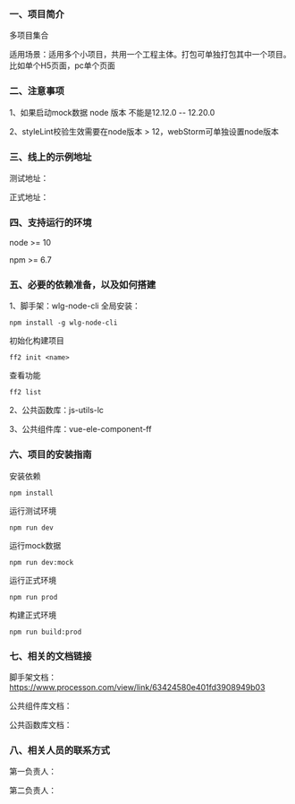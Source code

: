 ### 一、项目简介
多项目集合

适用场景：适用多个小项目，共用一个工程主体。打包可单独打包其中一个项目。比如单个H5页面，pc单个页面

### 二、注意事项
1、如果启动mock数据 node 版本 不能是12.12.0 -- 12.20.0

2、styleLint校验生效需要在node版本 > 12，webStorm可单独设置node版本

### 三、线上的示例地址
测试地址：

正式地址：

### 四、支持运行的环境
node >= 10

npm >= 6.7

### 五、必要的依赖准备，以及如何搭建
1、脚手架：wlg-node-cli
全局安装：
```angular2html
npm install -g wlg-node-cli
```
初始化构建项目
```
ff2 init <name>
```
查看功能
```angular2html
ff2 list
```
2、公共函数库：js-utils-lc

3、公共组件库：vue-ele-component-ff

### 六、项目的安装指南
安装依赖
```
npm install
```
运行测试环境
```angular2html
npm run dev
```
运行mock数据
```angular2html
npm run dev:mock
```
运行正式环境
```angular2html
npm run prod
```
构建正式环境
```angular2html
npm run build:prod
```

### 七、相关的文档链接
脚手架文档：https://www.processon.com/view/link/63424580e401fd3908949b03

公共组件库文档：

公共函数库文档：
### 八、相关人员的联系方式
第一负责人：

第二负责人：
